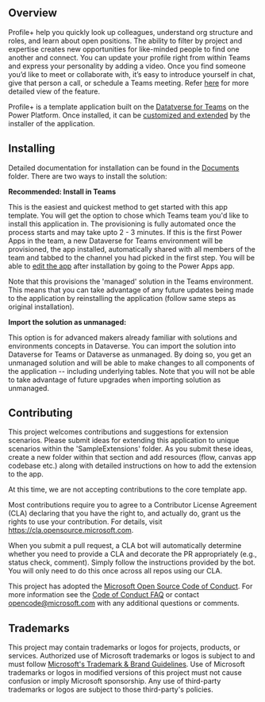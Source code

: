 ## Overview

Profile+ help you quickly look up colleagues, understand org structure and roles, and learn about open positions. The ability to filter by project and expertise creates new opportunities for like-minded people to find one another and connect. You can update your profile right from within Teams and express your personality by adding a video. Once you find someone you’d like to meet or collaborate with, it’s easy to introduce yourself in chat, give that person a call, or schedule a Teams meeting. Refer [here](https://aka.ms/TeamsProfilePlusDocs) for more detailed view of the feature.

Profile+ is a template application built on the [Datatverse for Teams](https://powerapps.microsoft.com/en-us/blog/reshape-the-future-of-work-with-microsoft-dataverse-for-teams-now-generally-available/) on the Power Platform. Once installed, it can be [customized and extended](https://docs.microsoft.com/en-us/powerapps/teams/customize-sample-apps) by the installer of the application.

## Installing

Detailed documentation for installation can be found in the [Documents](https://github.com/OfficeDev/microsoft-teams-apps-profileplus/tree/main/Documentation) folder. There are two ways to install the solution:

**Recommended: Install in Teams**

This is the easiest and quickest method to get started with this app template. You will get the option to chose which Teams team you'd like to install this application in. The provisioning is fully automated once the process starts and may take upto 2 - 3 minutes. If this is the first Power Apps in the team, a new Dataverse for Teams environment will be provisioned, the app installed, automatically shared with all members of the team and tabbed to the channel you had picked in the first step. You will be able to [edit the app](https://docs.microsoft.com/en-us/powerapps/teams/customize-sample-apps) after installation by going to the Power Apps app.

Note that this provisions the 'managed' solution in the Teams environment. This means that you can take advantage of any future updates being made to the application by reinstalling the application (follow same steps as original installation).

**Import the solution as unmanaged:**

This option is for advanced makers already familiar with solutions and environments concepts in Dataverse. You can import the solution into Dataverse for Teams or Dataverse as unmanaged. By doing so, you get an unmanaged solution and will be able to make changes to all components of the application -- including underlying tables. Note that you will not be able to take advantage of future upgrades when importing solution as unmanaged.

## Contributing

This project welcomes contributions and suggestions for extension scenarios. Please submit ideas for extending this application to unique scenarios within the 'SampleExtensions' folder. As you submit these ideas, create a new folder within that section and add resources (flow, canvas app codebase etc.) along with detailed instructions on how to add the extension to the app.

At this time, we are not accepting contributions to the core template app.

Most contributions require you to agree to a Contributor License Agreement (CLA) declaring that you have the right to, and actually do, grant us the rights to use your contribution. For details, visit https://cla.opensource.microsoft.com.

When you submit a pull request, a CLA bot will automatically determine whether you need to provide a CLA and decorate the PR appropriately (e.g., status check, comment). Simply follow the instructions provided by the bot. You will only need to do this once across all repos using our CLA.

This project has adopted the [Microsoft Open Source Code of Conduct](https://opensource.microsoft.com/codeofconduct/). For more information see the [Code of Conduct FAQ](https://opensource.microsoft.com/codeofconduct/faq/) or contact [opencode@microsoft.com](mailto:opencode@microsoft.com) with any additional questions or comments.

## Trademarks

This project may contain trademarks or logos for projects, products, or services. Authorized use of Microsoft 
trademarks or logos is subject to and must follow 
[Microsoft's Trademark & Brand Guidelines](https://www.microsoft.com/en-us/legal/intellectualproperty/trademarks/usage/general).
Use of Microsoft trademarks or logos in modified versions of this project must not cause confusion or imply Microsoft sponsorship.
Any use of third-party trademarks or logos are subject to those third-party's policies.
